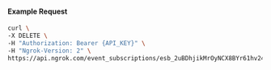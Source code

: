 <!-- Code generated for API Clients. DO NOT EDIT. -->

#### Example Request

```bash
curl \
-X DELETE \
-H "Authorization: Bearer {API_KEY}" \
-H "Ngrok-Version: 2" \
https://api.ngrok.com/event_subscriptions/esb_2uBDhjikMrOyNCX8BYr61hv24ZC/sources/ip_policy_updated.v0
```
